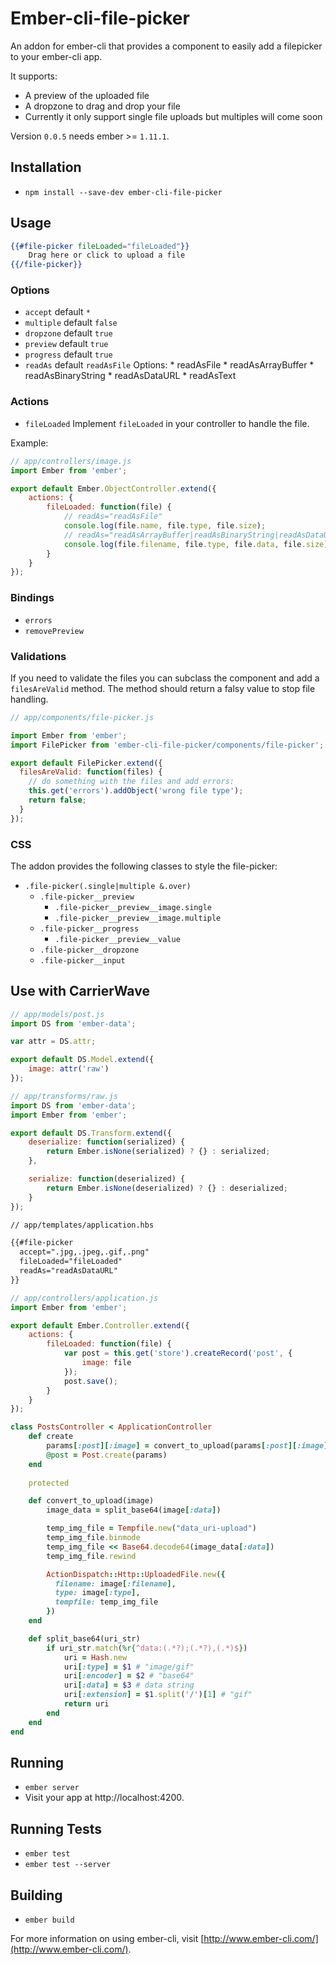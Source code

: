 # Ember-cli-file-picker

An addon for ember-cli that provides a component to easily add a filepicker to your ember-cli app.

It supports:
* A preview of the uploaded file
* A dropzone to drag and drop your file
* Currently it only support single file uploads but multiples will come soon

Version `0.0.5` needs ember >= `1.11.1`.

## Installation

* `npm install --save-dev ember-cli-file-picker`

## Usage

```handlebars
{{#file-picker fileLoaded="fileLoaded"}}
	Drag here or click to upload a file
{{/file-picker}}
```

### Options

* `accept` default `*`
* `multiple` default `false`
* `dropzone` default `true`
* `preview` default `true`
* `progress` default `true`
* `readAs` default `readAsFile`
	Options:
		* readAsFile
		* readAsArrayBuffer
		* readAsBinaryString
		* readAsDataURL
		* readAsText

### Actions

* `fileLoaded` Implement `fileLoaded` in your controller to handle the file.

Example:

```js
// app/controllers/image.js
import Ember from 'ember';

export default Ember.ObjectController.extend({
	actions: {
		fileLoaded: function(file) {
			// readAs="readAsFile"
			console.log(file.name, file.type, file.size);
			// readAs="readAsArrayBuffer|readAsBinaryString|readAsDataURL|readAsText"
			console.log(file.filename, file.type, file.data, file.size);
		}
	}
});
```

### Bindings

* `errors`
* `removePreview`

### Validations

If you need to validate the files you can subclass the component and add a `filesAreValid` method.
The method should return a falsy value to stop file handling.

```js
// app/components/file-picker.js

import Ember from 'ember';
import FilePicker from 'ember-cli-file-picker/components/file-picker';

export default FilePicker.extend({
  filesAreValid: function(files) {
    // do something with the files and add errors:
    this.get('errors').addObject('wrong file type');
    return false;
  }
});
```


### CSS

The addon provides the following classes to style the file-picker:

* `.file-picker(.single|multiple &.over)`
  * `.file-picker__preview`
    * `.file-picker__preview__image.single`
    * `.file-picker__preview__image.multiple`
  * `.file-picker__progress`
    * `.file-picker__preview__value`
  * `.file-picker__dropzone`
  * `.file-picker__input`


## Use with CarrierWave

```js
// app/models/post.js
import DS from 'ember-data';

var attr = DS.attr;

export default DS.Model.extend({
	image: attr('raw')
});
```

```js
// app/transforms/raw.js
import DS from 'ember-data';
import Ember from 'ember';

export default DS.Transform.extend({
	deserialize: function(serialized) {
		return Ember.isNone(serialized) ? {} : serialized;
	},

	serialize: function(deserialized) {
		return Ember.isNone(deserialized) ? {} : deserialized;
	}
});
```

```html
// app/templates/application.hbs

{{#file-picker
  accept=".jpg,.jpeg,.gif,.png"
  fileLoaded="fileLoaded"
  readAs="readAsDataURL"
}}
```

```js
// app/controllers/application.js
import Ember from 'ember';

export default Ember.Controller.extend({
	actions: {
		fileLoaded: function(file) {
			var post = this.get('store').createRecord('post', {
				image: file
			});
			post.save();
		}
	}
});
```

```ruby
class PostsController < ApplicationController
	def create
		params[:post][:image] = convert_to_upload(params[:post][:image])
		@post = Post.create(params)
	end
	
	protected

	def convert_to_upload(image)
		image_data = split_base64(image[:data])

		temp_img_file = Tempfile.new("data_uri-upload")
		temp_img_file.binmode
		temp_img_file << Base64.decode64(image_data[:data])
		temp_img_file.rewind

		ActionDispatch::Http::UploadedFile.new({
		  filename: image[:filename],
		  type: image[:type],
		  tempfile: temp_img_file
		})
	end

	def split_base64(uri_str)
		if uri_str.match(%r{^data:(.*?);(.*?),(.*)$})
			uri = Hash.new
			uri[:type] = $1 # "image/gif"
			uri[:encoder] = $2 # "base64"
			uri[:data] = $3 # data string
			uri[:extension] = $1.split('/')[1] # "gif"
			return uri
		end
	end
end
```

## Running

* `ember server`
* Visit your app at http://localhost:4200.

## Running Tests

* `ember test`
* `ember test --server`

## Building

* `ember build`

For more information on using ember-cli, visit [http://www.ember-cli.com/](http://www.ember-cli.com/).
